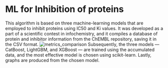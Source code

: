 # ML for Inhibition of proteins
This algorithm is based on three machine-learning models that are employed to inhibit proteins using IC50 and Ki values. It was developed as a part of a scientific contest in infochemistry, and it compiles a database of protein and inhibitor information from the ChEMBL repository, saving it in the CSV format.
![metrics_comparison](https://github.com/user-attachments/assets/a1e119cc-438a-4e12-b6c5-893cdd483a20)
Subsequently, the three models — CatBoost, LightGBM, and XGBoost — are trained using the accumulated data, and the most effective model is chosen using scikit-learn. Lastly, graphs are produced from the chosen model.

